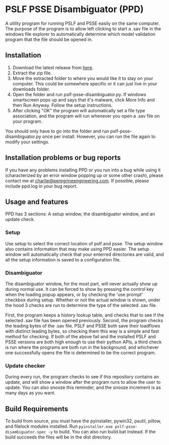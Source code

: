 # PSLF PSSE Disambiguator (PPD)
A utility program for running PSLF and PSSE easily on the same computer.
The purpose of the program is to allow left clicking to start a .sav file in
the windows file explorer to automatically determine which model validation
program that the file should be opened in.

## Installation
1. Download the latest release from [here]([url](https://github.com/charlie-peregrine/pslf-psse-disambiguator/releases)).
2. Extract the zip file.
3. Move the extracted folder to where you would like it to stay on your computer. This could be somewhere specific or it can just live in your downloads folder.
4. Open the folder and run pslf-psse-disambiguator.py. If windows smartscreen pops up and says that it's malware, click More Info and then Run Anyway. Follow the setup instructions.
5. After clicking "OK" the program will automatically set a file type association, and the program will run whenever you open a .sav file on your program.

You should only have to go into the folder and run pslf-psse-disambiguator.py once per install.
However, you can run the file again to modify your settings.

## Installation problems or bug reports
If you have any problems installing PPD or you run into a bug while using it (characterized by an error window
popping up or some other crash), please contact me at charlie@peregrineengineering.com. If possible,
please include ppd.log in your bug report.

## Usage and features
PPD has 3 sections: A setup window, the disambiguator window, and an update check. 

### Setup
Use setup to select the correct location of pslf and psse. The setup window also contains
information that may make using PPD easier. The setup window will automatically check that
your enterred directories are valid, and all the setup information is saved to a configuration file.

### Disambiguator
The disambiguator window, for the most part, will never actually show up during normal use. It can
be forced to show by pressing the control key when the loading popup appears, or by checking the 'use prompt'
checkbox during setup. Whether or not the actual window is shown, under the hood 3 checks are run to determine
the type of the selected .sav file.

First, the program keeps a history lookup table, and checks that to see if
the selected .sav file has been opened previously. Second, the program checks the leading bytes of the .sav file.
PSLF and PSSE both save their loadflows with distinct leading bytes, so checking them this way is a simple and fast
method for checking. If both of the above fail and the installed PSLF and PSSE versions are both high enough to use
their python APIs, a third check is run where the programs are both run in the background, and whichever one successfully
opens the file is determined to be the correct program.

### Update checker
During every run, the program checks to see if this repository contains an update, and will show a window after the
program runs to allow the user to update. You can also snooze this reminder, and the snooze increment is as many
days as you want.


## Build Requirements
To build from source, you must have the pyinstaller, pywin32, psutil, pillow, and filelock modules installed.
Run `pyinstaller.exe pslf-psse-disambiguator.spec -y` to build. You can also run build.bat instead.
If the build succeeds the files will be in the dist directory.
